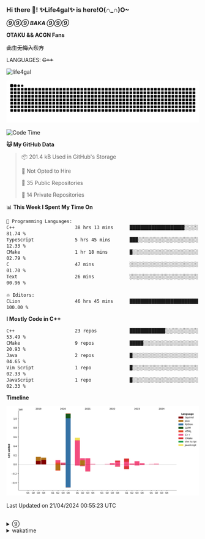 ### Hi there 👋! ✨Life4gal✨ is here!O(∩_∩)O~

_**⑨⑨⑨ BAKA ⑨⑨⑨**_

**OTAKU && ACGN Fans**

~~此生无悔入东方~~

LANGUAGES: ~~C++~~

<p align="left"> <img src="https://komarev.com/ghpvc/?username=life4gal&label=Profile%20views&color=0e75b6&style=flat" alt="life4gal" /> </p>

![github contribution grid snake animation](https://raw.githubusercontent.com/Life4gal/Life4gal/snake_branch/github-contribution-grid-snake.svg)

<!--START_SECTION:waka-->
![Code Time](http://img.shields.io/badge/Code%20Time-4%2C544%20hrs%2040%20mins-blue)

**🐱 My GitHub Data** 

> 📦 201.4 kB Used in GitHub's Storage 
 > 
> 🚫 Not Opted to Hire
 > 
> 📜 35 Public Repositories 
 > 
> 🔑 14 Private Repositories 
 > 
📊 **This Week I Spent My Time On** 

```text
💬 Programming Languages: 
C++                      38 hrs 13 mins      ████████████████████░░░░░   81.74 % 
TypeScript               5 hrs 45 mins       ███░░░░░░░░░░░░░░░░░░░░░░   12.33 % 
CMake                    1 hr 18 mins        █░░░░░░░░░░░░░░░░░░░░░░░░   02.79 % 
C                        47 mins             ░░░░░░░░░░░░░░░░░░░░░░░░░   01.70 % 
Text                     26 mins             ░░░░░░░░░░░░░░░░░░░░░░░░░   00.96 % 

🔥 Editors: 
CLion                    46 hrs 45 mins      █████████████████████████   100.00 % 
```

**I Mostly Code in C++** 

```text
C++                      23 repos            █████████████░░░░░░░░░░░░   53.49 % 
CMake                    9 repos             █████░░░░░░░░░░░░░░░░░░░░   20.93 % 
Java                     2 repos             █░░░░░░░░░░░░░░░░░░░░░░░░   04.65 % 
Vim Script               1 repo              █░░░░░░░░░░░░░░░░░░░░░░░░   02.33 % 
JavaScript               1 repo              █░░░░░░░░░░░░░░░░░░░░░░░░   02.33 % 
```



**Timeline**

![Lines of Code chart](https://raw.githubusercontent.com/Life4gal/Life4gal/main/assets/bar_graph.png)


 Last Updated on 21/04/2024 00:55:23 UTC
<!--END_SECTION:waka-->

<img src="https://wakatime.com/share/@Life4gal/86c21846-f841-4004-aed1-e1165eb797d6.svg?sanitize=true" alt=""/>
<img src="https://github-profile-trophy.vercel.app/?username=life4gal" alt=""/>

<details>
	<summary>⑨</summary>
	<img src="./images/⑨.jpg" alt="life4gal" />
</details>

<details>
	<summary>wakatime</summary>
	<img src="https://wakatime.com/share/@Life4gal/404666b2-d1ff-4388-94e0-a1935d341f14.svg?sanitize=true" alt=""/>
	<img src="https://wakatime.com/share/@Life4gal/972212ce-6084-4d98-a326-1997606ddf37.svg?sanitize=true" alt=""/>
	<img src="https://wakatime.com/share/@Life4gal/7ae4ead0-e1fd-412a-afcb-da977a5ae5e9.svg?sanitize=true" alt=""/>
</details>
